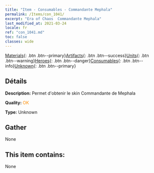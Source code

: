 ```yaml
---
title: "Item - Consumables - Commandante Mephala"
permalink: /Items/con_1041/
excerpt: "Era of Chaos  Commandante Mephala"
last_modified_at: 2021-03-24
locale: fr
ref: "con_1041.md"
toc: false
classes: wide
---
```

 [Materials](/fr/Items/){: .btn .btn--primary}[Artifacts](/fr/Items/Artifacts/){: .btn .btn--success}[Units](/fr/Items/Units/){: .btn .btn--warning}[Heroes](/fr/Items/Heroes/){: .btn .btn--danger}[Consumables](/fr/Items/Consumables/){: .btn .btn--info}[Unknown](/fr/Items/Unknown/){: .btn .btn--primary}

## Détails
 **Description:** Permet d'obtenir le skin Commandante de Mephala

 **Quality:** <span style="color: #FF8C00">OK</span>

 **Type:** Unknown

## Gather

  None

## This item contains:

  None

